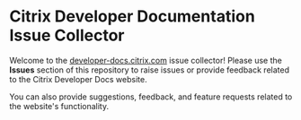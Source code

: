 # Citrix Developer Documentation Issue Collector

Welcome to the [developer-docs.citrix.com]() issue collector! Please use the **Issues** section of this repository to raise issues or provide feedback related to the Citrix Developer Docs website. 

You can also provide suggestions, feedback, and feature requests related to the website's functionality. 
